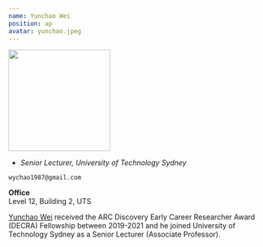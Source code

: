```yaml
---
name: Yunchao Wei
position: ap
avatar: yunchao.jpeg
---
```


<img width="200" src="{{site.baseurl}}/images/people/{{page.avatar}}" data-action="zoom">

- _Senior Lecturer, University of Technology Sydney_<br>
<!--- _Science coach. Collaborator. Transdisciplinary optimist._-->

<i class="fa fa-envelope-o"></i> `wychao1987@gmail.com`

**Office**<br>
Level 12, Building 2, UTS <br>

[Yunchao Wei](https://weiyc.github.io/) received the ARC Discovery Early Career Researcher Award (DECRA) Fellowship between 2019-2021 and he joined University of Technology Sydney as a Senior Lecturer (Associate Professor).

